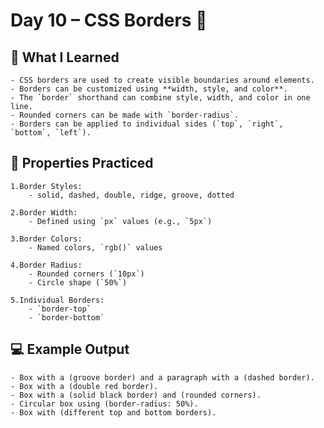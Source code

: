 # Day 10 – CSS Borders 🎨

## 📘 What I Learned
    - CSS borders are used to create visible boundaries around elements.
    - Borders can be customized using **width, style, and color**.
    - The `border` shorthand can combine style, width, and color in one line.
    - Rounded corners can be made with `border-radius`.
    - Borders can be applied to individual sides (`top`, `right`, `bottom`, `left`).

## 📝 Properties Practiced
    1.Border Styles:
        - solid, dashed, double, ridge, groove, dotted

    2.Border Width:
        - Defined using `px` values (e.g., `5px`)

    3.Border Colors:
        - Named colors, `rgb()` values

    4.Border Radius:
        - Rounded corners (`10px`)
        - Circle shape (`50%`)

    5.Individual Borders:
        - `border-top`
        - `border-bottom`

## 💻 Example Output
    - Box with a (groove border) and a paragraph with a (dashed border).
    - Box with a (double red border).
    - Box with a (solid black border) and (rounded corners).
    - Circular box using (border-radius: 50%).
    - Box with (different top and bottom borders).
